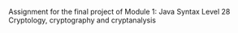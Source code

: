 Assignment for the final project of
Module 1: Java Syntax
Level 28
Cryptology, cryptography and cryptanalysis
